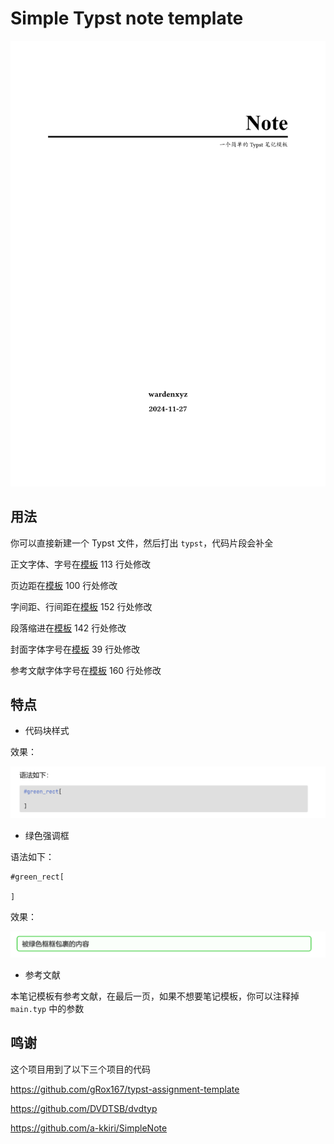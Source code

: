 # Simple Typst note template

![alt text](image/main.png)

## 用法

你可以直接新建一个 Typst 文件，然后打出 `typst`，代码片段会补全

正文字体、字号在[模板](template.typ) 113 行处修改

页边距在[模板](template.typ) 100 行处修改

字间距、行间距在[模板](template.typ) 152 行处修改

段落缩进在[模板](template.typ) 142 行处修改

封面字体字号在[模板](template.typ) 39 行处修改

参考文献字体字号在[模板](template.typ) 160 行处修改

## 特点

- 代码块样式

效果：

![alt text](image/codeblock.png)

- 绿色强调框

语法如下：

```typst
#green_rect[

]
```

效果：

![alt text](image/green.png)

- 参考文献

本笔记模板有参考文献，在最后一页，如果不想要笔记模板，你可以注释掉 `main.typ` 中的参数

## 鸣谢

这个项目用到了以下三个项目的代码

https://github.com/gRox167/typst-assignment-template

https://github.com/DVDTSB/dvdtyp

https://github.com/a-kkiri/SimpleNote
